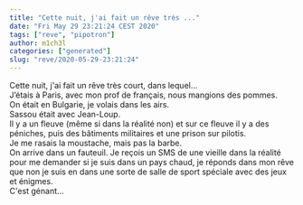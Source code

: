 ```yaml
---
title: "Cette nuit, j'ai fait un rêve très ..."
date: "Fri May 29 23:21:24 CEST 2020"
tags: ["reve", "pipotron"]
author: m1ch3l
categories: ["generated"]
slug: "reve/2020-05-29-23:21:24"
---
```


Cette nuit, j'ai fait un rêve très court, dans lequel...<br>
J’étais à Paris, avec mon prof de français, nous mangions des pommes.<br>
On était en Bulgarie, je volais dans les airs.<br>
Sassou était avec Jean-Loup.<br>
Il y a un fleuve (même si dans la réalité non) et sur ce fleuve il y a des péniches, puis des bâtiments militaires et une prison sur pilotis.<br>
Je me rasais la moustache, mais pas la barbe.<br>
On arrive dans un fauteuil. Je reçois un SMS de une vieille dans la réalité pour me demander si je suis dans un pays chaud, je réponds dans mon rêve que non je suis en dans une sorte de salle de sport spéciale avec des jeux et énigmes.<br>
C'est génant...<br>
